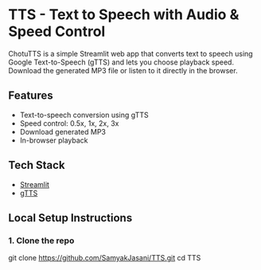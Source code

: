 # TTS - Text to Speech with Audio & Speed Control

ChotuTTS is a simple Streamlit web app that converts text to speech using Google Text-to-Speech (gTTS) and lets you choose playback speed. Download the generated MP3 file or listen to it directly in the browser.

## Features

- Text-to-speech conversion using gTTS
- Speed control: 0.5x, 1x, 2x, 3x
- Download generated MP3
- In-browser playback

## Tech Stack

- [Streamlit](https://streamlit.io)
- [gTTS](https://pypi.org/project/gTTS/)

## Local Setup Instructions

### 1. Clone the repo

git clone https://github.com/SamyakJasani/TTS.git
cd TTS
